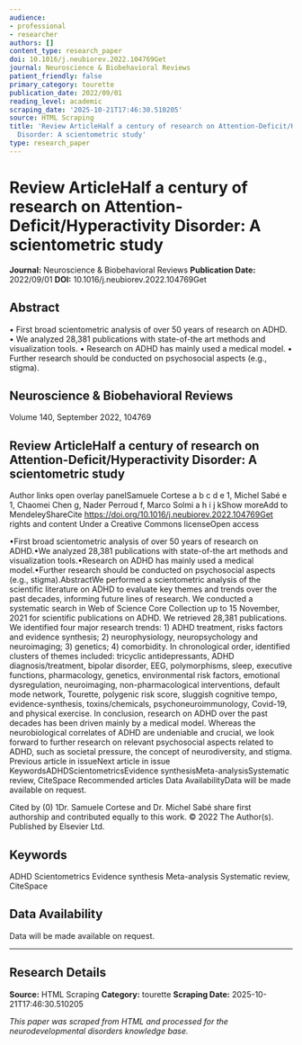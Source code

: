 ```yaml
---
audience:
- professional
- researcher
authors: []
content_type: research_paper
doi: 10.1016/j.neubiorev.2022.104769Get
journal: Neuroscience & Biobehavioral Reviews
patient_friendly: false
primary_category: tourette
publication_date: 2022/09/01
reading_level: academic
scraping_date: '2025-10-21T17:46:30.510205'
source: HTML Scraping
title: 'Review ArticleHalf a century of research on Attention-Deficit/Hyperactivity
  Disorder: A scientometric study'
type: research_paper
---
```

# Review ArticleHalf a century of research on Attention-Deficit/Hyperactivity Disorder: A scientometric study

**Journal:** Neuroscience & Biobehavioral Reviews
**Publication Date:** 2022/09/01
**DOI:** 10.1016/j.neubiorev.2022.104769Get

## Abstract

•
First broad scientometric analysis of over 50 years of research on ADHD.
•
We analyzed 28,381 publications with state-of-the art methods and visualization tools.
•
Research on ADHD has mainly used a medical model.
•
Further research should be conducted on psychosocial aspects (e.g., stigma).

## Neuroscience & Biobehavioral Reviews

Volume 140, September 2022, 104769

## Review ArticleHalf a century of research on Attention-Deficit/Hyperactivity Disorder: A scientometric study

Author links open overlay panelSamuele Cortese a b c d e 1, Michel Sabé e 1, Chaomei Chen g, Nader Perroud f, Marco Solmi a h i j kShow moreAdd to MendeleyShareCite
https://doi.org/10.1016/j.neubiorev.2022.104769Get rights and content
Under a Creative Commons licenseOpen access



•First broad scientometric analysis of over 50 years of research on ADHD.•We analyzed 28,381 publications with state-of-the art methods and visualization tools.•Research on ADHD has mainly used a medical model.•Further research should be conducted on psychosocial aspects (e.g., stigma).AbstractWe performed a scientometric analysis of the scientific literature on ADHD to evaluate key themes and trends over the past decades, informing future lines of research. We conducted a systematic search in Web of Science Core Collection up to 15 November, 2021 for scientific publications on ADHD. We retrieved 28,381 publications. We identified four major research trends: 1) ADHD treatment, risks factors and evidence synthesis; 2) neurophysiology, neuropsychology and neuroimaging; 3) genetics; 4) comorbidity. In chronological order, identified clusters of themes included: tricyclic antidepressants, ADHD diagnosis/treatment, bipolar disorder, EEG, polymorphisms, sleep, executive functions, pharmacology, genetics, environmental risk factors, emotional dysregulation, neuroimaging, non-pharmacological interventions, default mode network, Tourette, polygenic risk score, sluggish cognitive tempo, evidence-synthesis, toxins/chemicals, psychoneuroimmunology, Covid-19, and physical exercise. In conclusion, research on ADHD over the past decades has been driven mainly by a medical model. Whereas the neurobiological correlates of ADHD are undeniable and crucial, we look forward to further research on relevant psychosocial aspects related to ADHD, such as societal pressure, the concept of neurodiversity, and stigma.
Previous article in issueNext article in issue
KeywordsADHDScientometricsEvidence synthesisMeta-analysisSystematic review, CiteSpace
Recommended articles
Data AvailabilityData will be made available on request.


Cited by (0)
1Dr. Samuele Cortese and Dr. Michel Sabé share first authorship and contributed equally to this work.
© 2022 The Author(s). Published by Elsevier Ltd.

## Keywords

ADHD
Scientometrics
Evidence synthesis
Meta-analysis
Systematic review, CiteSpace

## Data Availability

Data will be made available on request.

---

## Research Details

**Source:** HTML Scraping
**Category:** tourette
**Scraping Date:** 2025-10-21T17:46:30.510205

*This paper was scraped from HTML and processed for the neurodevelopmental disorders knowledge base.*